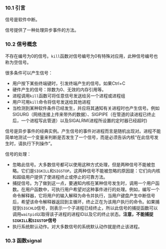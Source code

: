 
### 10.1 引言

信号是软件中断。

信号提供了一种处理异步事件的方法。

### 10.2 信号概念

不存在编号为0的信号。`kill`函数对信号编号为0有特殊对应用，此种信号编号也称为空信号。

很多条件可以产生信号：
- 用户按下某些终端键时，引发终端产生的信号。如果Ctrl+C 
- 硬件产生的信号：除数为0、无效的内存引用等。
- 进程调用`kill`函数可将任意信号发送给另一个进程或进程组
- 用户可用`kill`命令将信号发送给其他进程
- 当检测到某种软件条件已经发生，并应将其通知有关进程时也产生信号。例如SIGURG（网络连接上传来带外的数据）、SIGPIPE（在管道的读进程已终止后，一个进程写此管道）以及SIGALRM(进程所设置的定时器已经超时)

信号是异步事件的经典实例。产生信号的事件对进程而言是随机出现对。进程不能简单地测试一个变量来判断是否发生了一个信号，而是必须告诉内核“在此信号发生时，请执行下列操作”。

信号的处理：
- 忽略此信号。大多数信号都可以使用这种方式处理，但是两种信号不能被忽略。它们是`SIGKILL`和`SIGSTOP`。这两种信号不能被忽略的原因是：它们向内核和超级用户提供了使进程终止或停止的可靠方法。
- 捕捉信号。为了做到这一点，要通知内核在某种信号发生时，调用一个用户函数。在用户函数中，可执行用户希望对这种事件进行的处理。例如，编写一个命令解释器，它将用户的输入解释为命令并执行，当用户键盘产生中断信号后，希望该命令解释器返回到主循环，终止正在为该用户执行的命令。如果捕捉到`SIGCHLD`信号，则表示一个子进程已经终止，所以此信号的捕捉函数可以调用`waitpid`以取得该子进程的进程ID以及它的终止状态。**注意，不能捕捉`SIGKILL`和`SIGSTOP`信号**
- 执行系统默认动作。对大多数信号的系统默认动作就是终止该进程。

### 10.3 函数signal

